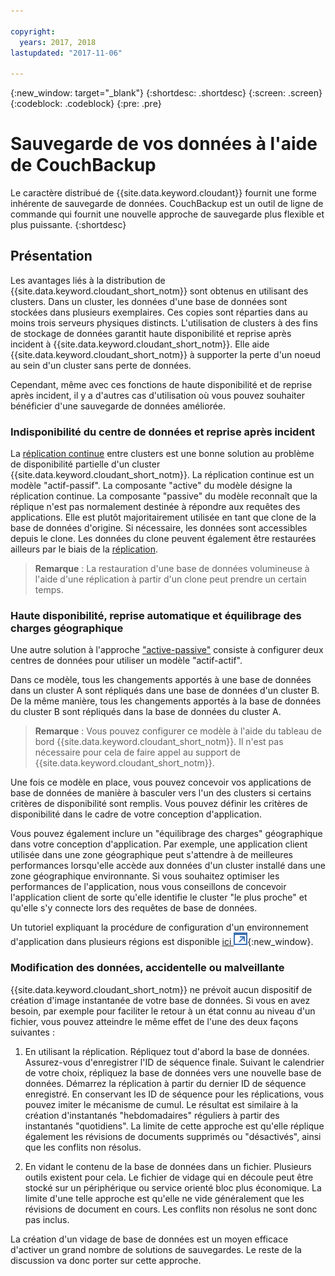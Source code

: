 ```yaml
---

copyright:
  years: 2017, 2018
lastupdated: "2017-11-06"

---
```


{:new_window: target="_blank"}
{:shortdesc: .shortdesc}
{:screen: .screen}
{:codeblock: .codeblock}
{:pre: .pre}

<!-- Acrolinx: 2017-05-02 -->

# Sauvegarde de vos données à l'aide de CouchBackup

Le caractère distribué de {{site.data.keyword.cloudant}} fournit une forme inhérente de sauvegarde de données.
CouchBackup est un outil de ligne de commande qui fournit une nouvelle approche de sauvegarde plus flexible et plus puissante.
{:shortdesc}

## Présentation

Les avantages liés à la distribution de {{site.data.keyword.cloudant_short_notm}} sont obtenus en utilisant des clusters.
Dans un cluster, les données d'une base de données sont stockées dans plusieurs exemplaires.
Ces copies sont réparties dans au moins trois serveurs physiques distincts.
L'utilisation de clusters à des fins de stockage de données garantit haute disponibilité et reprise après incident à {{site.data.keyword.cloudant_short_notm}}.
Elle aide {{site.data.keyword.cloudant_short_notm}} à supporter la perte d'un noeud au sein d'un cluster sans perte de données.

Cependant, même avec ces fonctions de haute disponibilité et de reprise après incident, il y a d'autres cas d'utilisation où vous pouvez souhaiter bénéficier d'une sauvegarde de données améliorée.

<div id="activepassive"></div>

### Indisponibilité du centre de données et reprise après incident

La [réplication continue](../api/replication.html#continuous-replication) entre clusters est une bonne solution au problème de disponibilité partielle d'un cluster {{site.data.keyword.cloudant_short_notm}}.
La réplication continue est un modèle "actif-passif".
La composante "active" du modèle désigne la réplication continue.
La composante "passive" du modèle reconnaît que la réplique n'est pas normalement destinée à répondre aux requêtes des applications.
Elle est plutôt majoritairement utilisée en tant que clone de la base de données d'origine.
Si nécessaire, les données sont accessibles depuis le clone.
Les données du clone peuvent également être restaurées ailleurs par le biais de la [réplication](../api/replication.html).

>	**Remarque** : La restauration d'une base de données volumineuse à l'aide d'une réplication à partir d'un clone peut prendre un certain temps.

### Haute disponibilité, reprise automatique et équilibrage des charges géographique

Une autre solution à l'approche ["active-passive"](#activepassive) consiste à configurer deux centres de données pour utiliser un modèle "actif-actif".

Dans ce modèle, tous les changements apportés à une base de données dans un cluster A sont répliqués dans une base de données d'un cluster B.
De la même manière, tous les changements apportés à la base de données du cluster B sont répliqués dans la base de données du cluster A.

>	**Remarque** : Vous pouvez configurer ce modèle à l'aide du tableau de bord {{site.data.keyword.cloudant_short_notm}}.
Il n'est pas nécessaire pour cela de faire appel au support de {{site.data.keyword.cloudant_short_notm}}.

Une fois ce modèle en place,
vous pouvez concevoir vos applications de base de données de manière à basculer vers l'un des clusters si certains critères de disponibilité sont remplis.
Vous pouvez définir les critères de disponibilité dans le cadre de votre conception d'application.

Vous pouvez également inclure un "équilibrage des charges" géographique dans votre conception d'application.
Par exemple,
une application client utilisée dans une zone géographique peut s'attendre à de meilleures performances lorsqu'elle accède aux données d'un cluster installé dans une zone géographique environnante.
Si vous souhaitez optimiser les performances de l'application, nous vous conseillons de concevoir l'application client de sorte qu'elle identifie le cluster "le plus proche" et qu'elle s'y connecte lors des requêtes de base de données.

Un tutoriel expliquant la procédure de configuration d'un environnement d'application dans plusieurs régions est disponible [ici ![Icône de lien externe](../images/launch-glyph.svg "Icône de lien externe")](http://www.ibm.com/developerworks/cloud/library/cl-multi-region-bluemix-apps-with-cloudant-and-dyn-trs/index.html){:new_window}.

### Modification des données, accidentelle ou malveillante

{{site.data.keyword.cloudant_short_notm}} ne prévoit aucun dispositif de création d'image instantanée de votre base de données.
Si vous en avez besoin, par exemple pour faciliter le retour à un état connu au niveau d'un fichier, vous pouvez atteindre le même effet de l'une des deux façons suivantes :

1.	En utilisant la réplication. Répliquez tout d'abord la base de données. Assurez-vous d'enregistrer l'ID de séquence finale. Suivant le calendrier de votre choix, répliquez la base de données vers une nouvelle base de données. Démarrez la réplication à partir du dernier ID de séquence enregistré. En conservant les ID de séquence pour les réplications, vous pouvez imiter le mécanisme de cumul. Le résultat est similaire à la création d'instantanés "hebdomadaires" réguliers à partir des instantanés "quotidiens". La limite de cette approche est qu'elle réplique également les révisions de documents supprimés ou "désactivés", ainsi que les conflits non résolus.

2.	En vidant le contenu de la base de données dans un fichier. Plusieurs outils existent pour cela. Le fichier de vidage qui en découle peut être stocké sur un périphérique ou service orienté bloc plus économique. La limite d'une telle approche est qu'elle ne vide généralement que les révisions de document en cours. Les conflits non résolus ne sont donc pas inclus.

La création d'un vidage de base de données est un moyen efficace d'activer un grand nombre de solutions de sauvegardes.
Le reste de la discussion va donc porter sur cette approche.

<!--
https://developer.ibm.com/clouddataservices/2016/03/22/simple-couchdb-and-cloudant-backup/

A useful approach is to have couchbackup's snapshots placed on the Bluemix Object Storage service, as described here:

https://developer.ibm.com/recipes/tutorials/object-storage-cloudant-backup/
-->
